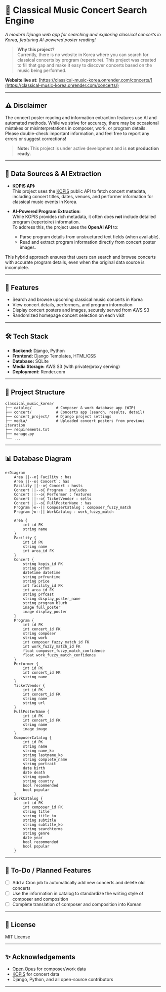 # 🎼 Classical Music Concert Search Engine

_A modern Django web app for searching and exploring classical concerts in Korea, featuring AI-powered poster reading!_

> **Why this project?**  
> Currently, there is no website in Korea where you can search for classical concerts by program (repertoire). This project was created to fill that gap and make it easy to discover concerts based on the music being performed.

**Website live at:** [https://classical-music-korea.onrender.com/concerts/](https://classical-music-korea.onrender.com/concerts/)

---

## ⚠️ Disclaimer

The concert poster reading and information extraction features use AI and automated methods. While we strive for accuracy, there may be occasional mistakes or misinterpretations in composer, work, or program details. Please double-check important information, and feel free to report any errors or suggest corrections!

> **Note:** This project is under active development and is **not production ready**.

---

## 🎵 Data Sources & AI Extraction

- **KOPIS API:**  
  This project uses the [KOPIS](https://kopis.or.kr/por/cs/openapi/openApiInfo.do?menuId=MNU_00074) public API to fetch concert metadata, including concert titles, dates, venues, and performer information for classical music events in Korea.

- **AI-Powered Program Extraction:**  
  While KOPIS provides rich metadata, it often does **not** include detailed program (repertoire) information.  
  To address this, the project uses the **OpenAI API** to:
  - Parse program details from unstructured text fields (when available).
  - Read and extract program information directly from concert poster images.

This hybrid approach ensures that users can search and browse concerts with accurate program details, even when the original data source is incomplete.

---

## 🚀 Features

- Search and browse upcoming classical music concerts in Korea
- View concert details, performers, and program information
- Display concert posters and images, securely served from AWS S3
- Randomized homepage concert selection on each visit

---

## 🛠️ Tech Stack

- **Backend:** Django, Python
- **Frontend:** Django Templates, HTML/CSS
- **Database:** SQLite
- **Media Storage:** AWS S3 (with private/proxy serving)
- **Deployment:** Render.com

---

## 📁 Project Structure

```
classical_music_korea/
├── catalog/           # Composer & work database app (WIP)
├── concert/           # Concerts app (search, results, detail)
├── concert_project/   # Django project settings
├── media/             # Uploaded concert posters from previous iteration
├── requirements.txt
├── manage.py
└── ...
```

---

## 📊 Database Diagram

```mermaid
erDiagram
    Area ||--o{ Facility : has
    Area ||--o{ Concert : has
    Facility ||--o{ Concert : hosts
    Concert ||--o{ Program : includes
    Concert ||--o{ Performer : features
    Concert ||--o{ TicketVendor : sells
    Concert ||--o{ FullPosterName : has
    Program }o--|| ComposerCatalog : composer_fuzzy_match
    Program }o--|| WorkCatalog : work_fuzzy_match

    Area {
        int id PK
        string name
    }
    Facility {
        int id PK
        string name
        int area_id FK
    }
    Concert {
        string kopis_id PK
        string prfnm
        datetime datetime
        string prfruntime
        string price
        int facility_id FK
        int area_id FK
        string prfcast
        string display_poster_name
        string program_blurb
        image full_poster
        image display_poster
    }
    Program {
        int id PK
        int concert_id FK
        string composer
        string work
        int composer_fuzzy_match_id FK
        int work_fuzzy_match_id FK
        float composer_fuzzy_match_confidence
        float work_fuzzy_match_confidence
    }
    Performer {
        int id PK
        int concert_id FK
        string name
    }
    TicketVendor {
        int id PK
        int concert_id FK
        string name
        string url
    }
    FullPosterName {
        int id PK
        int concert_id FK
        string name
        image image
    }
    ComposerCatalog {
        int id PK
        string name
        string name_ko
        string lastname_ko
        string complete_name
        string portrait
        date birth
        date death
        string epoch
        string country
        bool recommended
        bool popular
    }
    WorkCatalog {
        int id PK
        int composer_id FK
        string title
        string title_ko
        string subtitle
        string subtitle_ko
        string searchterms
        string genre
        date year
        bool recommended
        bool popular
    }
```

---

## 📝 To-Do / Planned Features

- [ ] Add a Cron job to automatically add new concerts and delete old concerts
- [ ] Use the information in catalog to standardize the writing style of composer and composition 
- [ ] Complete translation of composer and composition into Korean 

---

## 📝 License

MIT License

---

## ✨ Acknowledgements

- [Open Opus](https://openopus.org/) for composer/work data
- [KOPIS](https://www.kopis.or.kr/) for concert data
- Django, Python, and all open-source contributors

---
